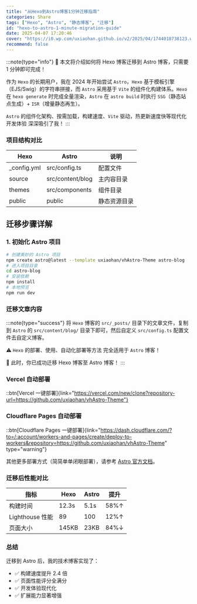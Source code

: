 ```yaml
---
title: "从Hexo到Astro博客1分钟迁移指南"
categories: Share
tags: ["Hexo", "Astro", "静态博客", "迁移"]
id: "hexo-to-astro-1-minute-migration-guide"
date: 2025-04-07 17:20:46
cover: "https://i0.wp.com/uxiaohan.github.io/v2/2025/04/1744018738123.webp"
recommend: false
---
```


:::note{type="info"}
🎉 本文将介绍如何将 Hexo 博客迁移到 Astro 博客，只需要 1 分钟即可完成！

作为 `Hexo` 的长期用户，我在 2024 年开始尝试 `Astro`，`Hexo` 基于模板引擎（EJS/Swig）的字符串拼接，而 `Astro` 采用基于 `Vite` 的组件化构建体系。`Hexo` 在 `hexo generate` 时完成全量渲染，`Astro` 在 `astro build` 时执行 `SSG`（静态站点生成）+ `ISR`（增量静态再生）。

`Astro` 的组件化架构、按需加载，构建速度、`Vite` 驱动，热更新速度快等现代化开发体验 深深吸引了我！
:::

### 项目结构对比

| Hexo         | Astro            | 说明         |
| ------------ | ---------------- | ------------ |
| \_config.yml | src/config.ts    | 配置文件     |
| source       | src/content/blog | 主内容目录   |
| themes       | src/components   | 组件目录     |
| public       | public           | 静态资源目录 |

## 迁移步骤详解

### 1. 初始化 Astro 项目

```bash
# 创建美妙的 Astro 项目
npm create astro@latest --template uxiaohan/vhAstro-Theme astro-blog
# 进入项目目录
cd astro-blog
# 安装依赖
npm install
# 本地预览
npm run dev
```

### 迁移文章内容

:::note{type="success"}
将 `Hexo` 博客的 `src/_posts/` 目录下的文章文件，复制到 `Astro` 的 `src/content/blog/` 目录下即可，然后自定义 `src/config.ts` 配置文件去自定义博客。

⚠️ `Hexo` 的部署、使用、自动化部署等方法 完全适用于 `Astro` 博客！

🎉 此时，你已成功迁移 Hexo 博客至 Astro 博客！
:::

### Vercel 自动部署

::btn[Vercel 一键部署]{link="https://vercel.com/new/clone?repository-url=https://github.com/uxiaohan/vhAstro-Theme"}

### Cloudflare Pages 自动部署

::btn[Cloudflare Pages 一键部署]{link="https://dash.cloudflare.com/?to=/:account/workers-and-pages/create/deploy-to-workers&repository=https://github.com/uxiaohan/vhAstro-Theme" type="warning"}

其他更多部署方式（简简单单闭眼部署），请参考 [Astro 官方文档](https://docs.astro.build/en/guides/integrations-guide/cloudflare/)。

### 迁移后性能对比

| 指标            | Hexo  | Astro | 提升 |
| --------------- | ----- | ----- | ---- |
| 构建时间        | 12.3s | 5.1s  | 58%↑ |
| Lighthouse 性能 | 89    | 100   | 12%↑ |
| 页面大小        | 145KB | 23KB  | 84%↓ |

### 总结

迁移到 Astro 后，我的技术博客实现了：

- ✅ 构建速度提升 2.4 倍
- ✅ 页面性能评分全满分
- ✅ 开发体验现代化
- ✅ 扩展能力显著增强
